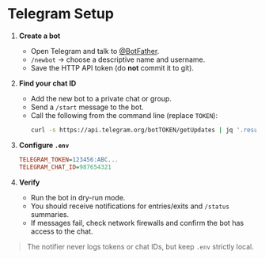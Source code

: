 # Telegram Setup

1. **Create a bot**
   - Open Telegram and talk to [@BotFather](https://t.me/BotFather).
   - `/newbot` → choose a descriptive name and username.
   - Save the HTTP API token (do **not** commit it to git).

2. **Find your chat ID**
   - Add the new bot to a private chat or group.
   - Send a `/start` message to the bot.
   - Call the following from the command line (replace `TOKEN`):
     ```bash
     curl -s https://api.telegram.org/botTOKEN/getUpdates | jq '.result[0].message.chat.id'
     ```

3. **Configure `.env`**
   ```ini
   TELEGRAM_TOKEN=123456:ABC...
   TELEGRAM_CHAT_ID=987654321
   ```

4. **Verify**
   - Run the bot in dry-run mode.
   - You should receive notifications for entries/exits and `/status` summaries.
   - If messages fail, check network firewalls and confirm the bot has access to the chat.

> The notifier never logs tokens or chat IDs, but keep `.env` strictly local.
